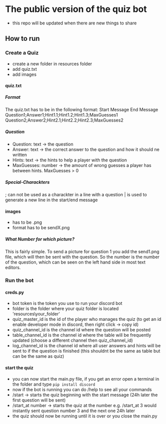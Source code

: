 # The public version of the quiz bot
- this repo will be updated when there are new things to share

## How to run

### Create a Quiz

- create a new folder in resources folder
- add quiz.txt
- add images

#### quiz.txt

##### Format

The quiz.txt has to be in the following format:
Start Message
End Message
Question1;Answer1;Hint1.1;Hint1.2;Hint1.3;MaxGuesses1
Question2;Answer2;Hint2.1;Hint2.2;Hint2.3;MaxGuesses2

##### Question

- Question: text -> the question
- Answer: text -> the correct answer to the question and how it should ne written
- Hints: text -> the hints to help a player with the question
- MaxGuesses: number -> the amount of wrong guesses a player has between hints. MaxGuesses > 0

##### Special-Charackters

; can not be used as a charackter in a line with a question
| is used to generate a new line in the start/end message

#### images

- has to be .png
- format has to be sendX.png

##### What Number for which picture?

This is fairly simple. To send a picture for question 1 you add the send1.png file, which will then be sent with the question.
So the number is the number of the question, which can be seen on the left hand side in most text editors.

### Run the bot

#### creds.py

- bot token is the token you use to run your discord bot
- folder is the folder where your quiz folder is located 'resources\\your_folder'
- quiz_master_id is the id of the player who manages the quiz (to get an id enable developer mode in discord, then right click -> copy id)
- quiz_channel_id is the channel id where the question will be posted
- table_channel_id is the channel id where the table will be frequently updated (choose a different channel then quiz_channel_id)
- log_channel_id is the channel id where all user answers and hints will be sent to if the question is finished (this shouldnt be the same as table but can be the same as quiz)


#### start the quiz

- you can now start the main.py file, if you get an error open a terminal in the folder and type `pip install discord`
- now if the bot is running you can do /help to see all your commands
- /start -> starts the quiz beginning with the start message (24h later the first question will be sent)
- /start_at number -> starts the quiz at the number e.g. /start_at 3 would instantly sent question number 3 and the next one 24h later
- the quiz should now be running until it is over or you close the main.py


